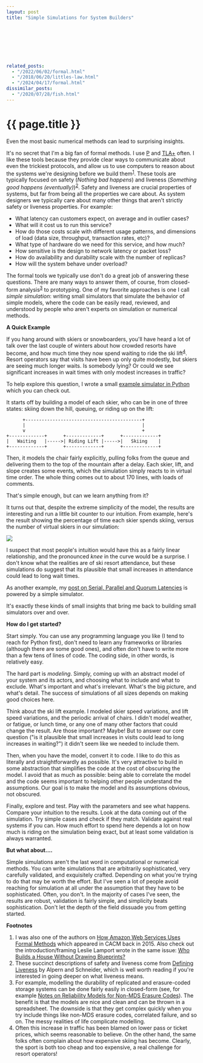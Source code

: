 ```yaml
---
layout: post
title: "Simple Simulations for System Builders"








related_posts:
  - "/2022/06/02/formal.html"
  - "/2018/06/20/littles-law.html"
  - "/2024/04/17/formal.html"
dissimilar_posts:
  - "/2020/07/28/fish.html"
---
```

{{ page.title }}
================

<p class="meta">Even the most basic numerical methods can lead to surprising insights.</p>

It's no secret that I'm a big fan of formal methods. I use [P](https://github.com/p-org/P) and [TLA+](https://lamport.azurewebsites.net/tla/tla.html) often. I like these tools because they provide clear ways to communicate about even the trickiest protocols, and allow us to use computers to reason about the systems we're designing before we build them<sup>[1](#foot1)</sup>. These tools are typically focused on safety (*Nothing bad happens*) and liveness (*Something good happens (eventually)*)<sup>[2](#foot2)</sup>. Safety and liveness are crucial properties of systems, but far from being all the properties we care about. As system designers we typically care about many other things that aren't strictly safety or liveness properties. For example:

 - What latency can customers expect, on average and in outlier cases?
 - What will it cost us to run this service?
 - How do those costs scale with different usage patterns, and dimensions of load (data size, throughput, transaction rates, etc)?
 - What type of hardware do we need for this service, and how much?
 - How sensitive is the design to network latency or packet loss?
 - How do availability and durability scale with the number of replicas?
 - How will the system behave under overload?

 The formal tools we typically use don't do a great job of answering these questions. There are many ways to answer them, of course, from closed-form analysis<sup>[3](#foot3)</sup> to prototyping. One of my favorite approaches is one I call *simple simulation*: writing small simulators that simulate the behavior of simple models, where the code can be easily read, reviewed, and understood by people who aren't experts on simulation or numerical methods.

 **A Quick Example**

 If you hang around with skiers or snowboarders, you'll have heard a lot of talk over the last couple of winters about how crowded resorts have become, and how much time they now spend waiting to ride the ski lift<sup>[4](#foot4)</sup>. Resort operators say that visits have been up only quite modestly, but skiers are seeing much longer waits. Is somebody lying? Or could we see significant increases in wait times with only modest increases in traffic?

 To help explore this question, I wrote a small [example simulator in Python](https://github.com/mbrooker/simulator_example) which you can check out.

 It starts off by building a model of each skier, who can be in one of three states: skiing down the hill, queuing, or riding up on the lift:

          +-------------------------------------------+       
          |                                           |       
          v                                           +       
    +-------------+      +-------------+      +-------------+
    |   Waiting   |----->| Riding Lift |----->|   Skiing    |
    +-------------+      +-------------+      +-------------+

Then, it models the chair fairly explicitly, pulling folks from the queue and delivering them to the top of the mountain after a delay. Each skier, lift, and slope creates some events, which the simulation simply reacts to in virtual time order. The whole thing comes out to about 170 lines, with loads of comments.

That's simple enough, but can we learn anything from it?

It turns out that, despite the extreme simplicity of the model, the results are interesting and run a little bit counter to our intuition. From example, here's the result showing the percentage of time each skier spends skiing, versus the number of virtual skiers in our simulation:

![](https://mbrooker-blog-images.s3.amazonaws.com/ski_percent_time.png)

I suspect that most people's intuition would have this as a fairly linear relationship, and the pronounced *knee* in the curve would be a surprise. I don't know what the realities are of ski resort attendance, but these simulations do suggest that its plausible that small increases in attendance could lead to long wait times.

As another example, my [post on Serial, Parallel and Quorum Latencies](https://brooker.co.za/blog/2021/10/20/simulation.html) is powered by a simple simulator.

It's exactly these kinds of small insights that bring me back to building small simulators over and over.

**How do I get started?**

Start simply. You can use any programming language you like (I tend to reach for Python first), don't need to learn any frameworks or libraries (although there are some good ones), and often don't have to write more than a few tens of lines of code. The coding side, in other words, is relatively easy.

The hard part is *modeling*. Simply, coming up with an abstract model of your system and its actors, and choosing what to include and what to exclude. What's important and what's irrelevant. What's the big picture, and what's detail. The success of simulations of all sizes depends on making good choices here. 

Think about the ski lift example. I modeled skier speed variations, and lift speed variations, and the periodic arrival of chairs. I didn't model weather, or fatigue, or lunch time, or any one of many other factors that could change the result. Are those important? Maybe! But to answer our core question ("is it plausible that small increases in visits could lead to long increases in waiting?") it didn't seem like we needed to include them.

Then, when you have the model, convert it to code. I like to do this as literally and straightforwardly as possible. It's very attractive to build in some abstraction that simplifies the code at the cost of obscuring the model. I avoid that as much as possible: being able to correlate the model and the code seems important to helping other people understand the assumptions. Our goal is to make the model and its assumptions obvious, not obscured.

Finally, explore and test. Play with the parameters and see what happens. Compare your intuition to the results. Look at the data coming out of the simulation. Try simple cases and check if they match. Validate against real systems if you can. How much effort to spend here depends a lot on how much is riding on the simulation being exact, but at least some validation is always warranted.

**But what about....**

Simple simulations aren't the last word in computational or numerical methods. You can write simulations that are arbitrarily sophisticated, very carefully validated, and exquisitely crafted. Depending on what you're trying to do that may be worth the effort. But I've seen a lot of people avoid reaching for simulation at all under the assumption that they have to be sophisticated. Often, you don't. In the majority of cases I've seen, the results are robust, validation is fairly simple, and simplicity beats sophistication. Don't let the depth of the field dissuade you from getting started.

**Footnotes**

 1. <a name="foot1"></a> I was also one of the authors on [How Amazon Web Services Uses Formal Methods](https://cacm.acm.org/magazines/2015/4/184701-how-amazon-web-services-uses-formal-methods/fulltext) which appeared in CACM back in 2015. Also check out the introduction/framing Leslie Lamport wrote in the same issue: [Who Builds a House Without Drawing Blueprints?](https://cacm.acm.org/magazines/2015/4/184705-who-builds-a-house-without-drawing-blueprints/fulltext)
 2. <a name="foot2"></a> These succinct descriptions of safety and liveness come from [Defining Liveness](https://www.cs.cornell.edu/fbs/publications/DefLiveness.pdf) by Alpern and Schneider, which is well worth reading if you're interested in going deeper on what liveness means.
 3. <a name="foot3"></a> For example, modelling the durability of replicated and erasure-coded storage systems can be done fairly easily in closed-form (see, for example [Notes on Reliability Models for Non-MDS Erasure Codes](https://dominoweb.draco.res.ibm.com/reports/rj10391.pdf)). The benefit is that the models are nice and clean and can be thrown in a spreadsheet. The downside is that they get complex quickly when you try include things like non-MDS erasure codes, correlated failure, and so on. The messy realities of life complicate modelling.
 4. <a name="foot4"></a> Often this increase in traffic has been blamed on lower pass or ticket prices, which seems reasonable to believe. On the other hand, the same folks often complain about how expensive skiing has become. Clearly, the sport is both too cheap and too expensive, a real challenge for resort operators!